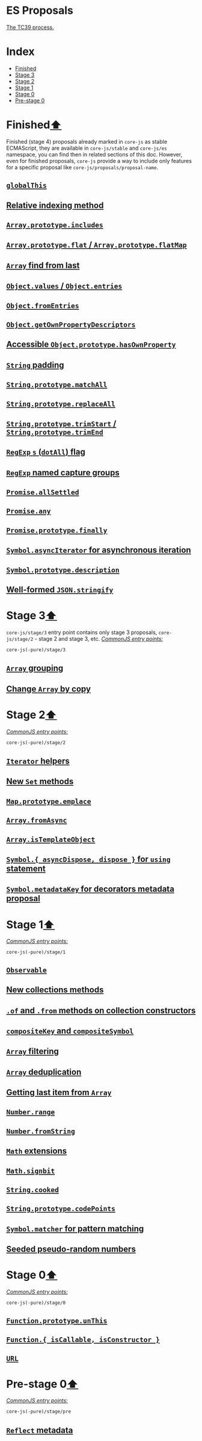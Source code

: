# ES Proposals
[The TC39 process.](https://tc39.github.io/process-document/)

# Index
- [Finished](#finished)
- [Stage 3](#stage-3)
- [Stage 2](#stage-2)
- [Stage 1](#stage-1)
- [Stage 0](#stage-0)
- [Pre-stage 0](#pre-stage-0)

# Finished[⬆](#index)
Finished (stage 4) proposals already marked in `core-js` as stable ECMAScript, they are available in `core-js/stable` and `core-js/es` namespace, you can find then in related sections of this doc. However, even for finished proposals, `core-js` provide a way to include only features for a specific proposal like `core-js/proposals/proposal-name`.
## [`globalThis`](global-this.md)
## [Relative indexing method](relative-indexing-method.md)
## [`Array.prototype.includes`](array-includes.md)
## [`Array.prototype.flat` / `Array.prototype.flatMap`](array-flat-map.md)
## [`Array` find from last](array-find-from-last.md)
## [`Object.values` / `Object.entries`](object-values-entries.md)
## [`Object.fromEntries`](object-from-entries.md)
## [`Object.getOwnPropertyDescriptors`](object-getownpropertydescriptors.md)
## [Accessible `Object.prototype.hasOwnProperty`](accessible-object-hasownproperty.md)
## [`String` padding](string-padding.md)
## [`String.prototype.matchAll`](string-match-all.md)
## [`String.prototype.replaceAll`](string-replace-all.md)
## [`String.prototype.trimStart` / `String.prototype.trimEnd`](string-left-right-trim.md)
## [`RegExp` `s` (`dotAll`) flag](regexp-dotall-flag.md)
## [`RegExp` named capture groups](regexp-named-groups.md)
## [`Promise.allSettled`](promise-all-settled.md)
## [`Promise.any`](promise-any.md)
## [`Promise.prototype.finally`](promise-finally.md)
## [`Symbol.asyncIterator` for asynchronous iteration](async-iteration.md)
## [`Symbol.prototype.description`](symbol-description.md)
## [Well-formed `JSON.stringify`](well-formed-stringify.md)

# Stage 3[⬆](#index)
`core-js/stage/3` entry point contains only stage 3 proposals, `core-js/stage/2` - stage 2 and stage 3, etc.
[*CommonJS entry points:*](/docs/usage.md#commonjs-api)
```
core-js(-pure)/stage/3
```
## [`Array` grouping](array-grouping.md)
## [Change `Array` by copy](change-array-by-copy.md)

# Stage 2[⬆](#index)
[*CommonJS entry points:*](/docs/usage.md#commonjs-api)
```
core-js(-pure)/stage/2
```
## [`Iterator` helpers](iterator-helpers.md)
## [New `Set` methods](set-methods.md)
## [`Map.prototype.emplace`](map-upsert.md)
## [`Array.fromAsync`](array-from-async.md)
## [`Array.isTemplateObject`](array-is-template-object.md)
## [`Symbol.{ asyncDispose, dispose }` for `using` statement](using-statement.md)
## [`Symbol.metadataKey` for decorators metadata proposal](decorator-metadata.md)

# Stage 1[⬆](#index)
[*CommonJS entry points:*](/docs/usage.md#commonjs-api)
```
core-js(-pure)/stage/1
```
## [`Observable`](observable.md)
## [New collections methods](collection-methods.md)
## [`.of` and `.from` methods on collection constructors](collection-of-from.md)
## [`compositeKey` and `compositeSymbol`](keys-composition.md)
## [`Array` filtering](array-filtering.md)
## [`Array` deduplication](array-unique.md)
## [Getting last item from `Array`](array-find-from-last.md)
## [`Number.range`](number-range.md)
## [`Number.fromString`](number-from-string.md)
## [`Math` extensions](math-extensions.md)
## [`Math.signbit`](math-signbit.md)
## [`String.cooked`](string-cooked.md)
## [`String.prototype.codePoints`](string-code-points.md)
## [`Symbol.matcher` for pattern matching](pattern-matching.md)
## [Seeded pseudo-random numbers](seeded-random.md)

# Stage 0[⬆](#index)
[*CommonJS entry points:*](/docs/usage.md#commonjs-api)
```
core-js(-pure)/stage/0
```
## [`Function.prototype.unThis`](function-un-this.md)
## [`Function.{ isCallable, isConstructor }`](function-is-callable-is-constructor.md)
## [`URL`](url.md)

# Pre-stage 0[⬆](#index)
[*CommonJS entry points:*](/docs/usage.md#commonjs-api)
```
core-js(-pure)/stage/pre
```
## [`Reflect` metadata](reflect-metadata.md)
